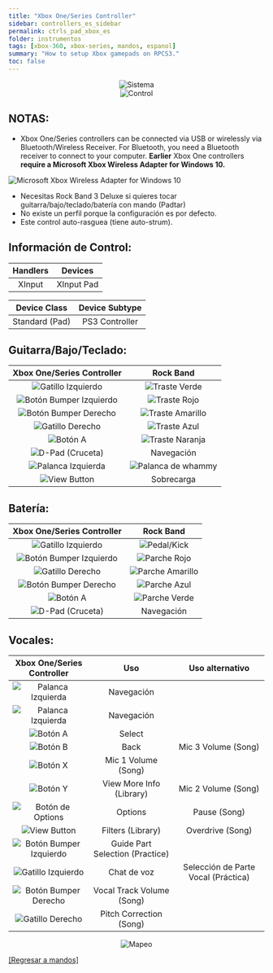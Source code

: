 ```yaml
---
title: "Xbox One/Series Controller"
sidebar: controllers_es_sidebar
permalink: ctrls_pad_xbox_es
folder: instrumentos
tags: [xbox-360, xbox-series, mandos, espanol]
summary: "How to setup Xbox gamepads on RPCS3."
toc: false
---
```


<div align="center"> <img src="https://carlmylo.github.io/docu-rpcs3/images/instruments/plat/xbx.png" alt="Sistema" title="Sistema"></div>

<div align="center"> <img src="https://carlmylo.github.io/docu-rpcs3/images/instruments/cont/xbxcontroller.png" alt="Control" title="Control"></div>

## NOTAS:

* Xbox One/Series controllers can be connected via USB or wirelessly via Bluetooth/Wireless Receiver. For Bluetooth, you need a Bluetooth receiver to connect to your computer. **Earlier** Xbox One controllers **require a Microsoft Xbox Wireless Adapter for Windows 10.**

![Microsoft Xbox Wireless Adapter for Windows 10](https://carlmylo.github.io/docu-rpcs3/images/btns/ctrls/xbox/receiver.png "Microsoft Xbox Wireless Adapter for Windows 10")

* Necesitas Rock Band 3 Deluxe si quieres tocar guitarra/bajo/teclado/batería con mando (Padtar)
* No existe un perfil porque la configuración es por defecto.
* Este control auto-rasguea (tiene auto-strum).

## Información de Control:

| Handlers | Devices |
|:------------------:|:---------------------:|
| XInput | XInput Pad |

| Device Class | Device Subtype |
|:------------------:|:---------------------:|
| Standard (Pad) | PS3 Controller |

## Guitarra/Bajo/Teclado:

| **Xbox One/Series Controller**          | **Rock Band** |
|:------------------:|:---------------------:|
| ![Gatillo Izquierdo](https://carlmylo.github.io/docu-rpcs3/images/btns/ctrls/xbox/lt.png "Gatillo Izquierdo") | ![Traste Verde](https://carlmylo.github.io/docu-rpcs3/images/btns/gtrs/gf.png "Traste Verde") |
| ![Botón Bumper Izquierdo](https://carlmylo.github.io/docu-rpcs3/images/btns/ctrls/xbox/lb.png "Botón Bumper Izquierdo") | ![Traste Rojo](https://carlmylo.github.io/docu-rpcs3/images/btns/gtrs/rf.png "Traste Rojo") |
| ![Botón Bumper Derecho](https://carlmylo.github.io/docu-rpcs3/images/btns/ctrls/xbox/rb.png "Botón Bumper Derecho") | ![Traste Amarillo](https://carlmylo.github.io/docu-rpcs3/images/btns/gtrs/yf.png "Traste Amarillo") |
| ![Gatillo Derecho](https://carlmylo.github.io/docu-rpcs3/images/btns/ctrls/xbox/rt.png "Gatillo Derecho") | ![Traste Azul](https://carlmylo.github.io/docu-rpcs3/images/btns/gtrs/bf.png "Traste Azul") |
| ![Botón A](https://carlmylo.github.io/docu-rpcs3/images/btns/ctrls/xbox/a.png "Botón A") | ![Traste Naranja](https://carlmylo.github.io/docu-rpcs3/images/btns/gtrs/of.png "Traste Naranja") |
| ![D-Pad (Cruceta)](https://carlmylo.github.io/docu-rpcs3/images/btns/ctrls/xbox/dp.png "D-Pad (Cruceta)") | Navegación |
| ![Palanca Izquierda](https://carlmylo.github.io/docu-rpcs3/images/btns/ctrls/xbox/ls.png "Palanca Izquierda") | ![Palanca de whammy](https://carlmylo.github.io/docu-rpcs3/images/btns/gtrs/wb.png "Palanca de whammy") |
| ![View Button](https://carlmylo.github.io/docu-rpcs3/images/btns/ctrls/xbox/viw.png "View Button") | Sobrecarga |

## Batería:

| **Xbox One/Series Controller**          | **Rock Band** |
|:------------------:|:---------------------:|
| ![Gatillo Izquierdo](https://carlmylo.github.io/docu-rpcs3/images/btns/ctrls/xbox/lt.png "Gatillo Izquierdo") | ![Pedal/Kick](https://carlmylo.github.io/docu-rpcs3/images/btns/drms/rb/kp.png "Pedal/Kick") |
| ![Botón Bumper Izquierdo](https://carlmylo.github.io/docu-rpcs3/images/btns/ctrls/xbox/lb.png "Botón Bumper Izquierdo") | ![Parche Rojo](https://carlmylo.github.io/docu-rpcs3/images/btns/drms/rb/rp.png "Parche Rojo") |
| ![Gatillo Derecho](https://carlmylo.github.io/docu-rpcs3/images/btns/ctrls/xbox/rt.png "Gatillo Derecho") | ![Parche Amarillo](https://carlmylo.github.io/docu-rpcs3/images/btns/drms/rb/yp.png "Pedal/Kick") |
| ![Botón Bumper Derecho](https://carlmylo.github.io/docu-rpcs3/images/btns/ctrls/xbox/rb.png "Botón Bumper Derecho") | ![Parche Azul](https://carlmylo.github.io/docu-rpcs3/images/btns/drms/rb/bp.png "Parche Azul") |
| ![Botón A](https://carlmylo.github.io/docu-rpcs3/images/btns/ctrls/xbox/a.png "Botón A") | ![Parche Verde](https://carlmylo.github.io/docu-rpcs3/images/btns/drms/rb/gp.png "Parche Verde") |
| ![D-Pad (Cruceta)](https://carlmylo.github.io/docu-rpcs3/images/btns/ctrls/xbox/dp.png "D-Pad (Cruceta)") | Navegación |

## Vocales:

| **Xbox One/Series Controller** | **Uso**                         | **Uso alternativo**         |
|:---------------------:|:-------------------------------:|:-------------------:|
| ![Palanca Izquierda](https://carlmylo.github.io/docu-rpcs3/images/btns/ctrls/xbox/ls.png "Palanca Izquierda") | Navegación |
| ![Palanca Izquierda](https://carlmylo.github.io/docu-rpcs3/images/btns/ctrls/xbox/dp.png "D-Pad (Cruceta)") | Navegación |
| ![Botón A](https://carlmylo.github.io/docu-rpcs3/images/btns/ctrls/xbox/a.png "Botón A") | Select                          |
| ![Botón B](https://carlmylo.github.io/docu-rpcs3/images/btns/ctrls/xbox/b.png "Botón B") | Back                            | Mic 3 Volume (Song) |
| ![Botón X](https://carlmylo.github.io/docu-rpcs3/images/btns/ctrls/xbox/x.png "Botón X") | Mic 1 Volume (Song) |
| ![Botón Y](https://carlmylo.github.io/docu-rpcs3/images/btns/ctrls/xbox/y.png "Botón Y") | View More Info (Library)        | Mic 2 Volume (Song) |
| ![Botón de Options](https://carlmylo.github.io/docu-rpcs3/images/btns/ctrls/xbox/opt.png "Botón de Options") | Options                         | Pause (Song)        |
| ![View Button](https://carlmylo.github.io/docu-rpcs3/images/btns/ctrls/xbox/viw.png "View Button") | Filters (Library)               | Overdrive (Song)    |
| ![Botón Bumper Izquierdo](https://carlmylo.github.io/docu-rpcs3/images/btns/ctrls/xbox/lb.png "Botón Bumper Izquierdo") | Guide Part Selection (Practice) |
| ![Gatillo Izquierdo](https://carlmylo.github.io/docu-rpcs3/images/btns/ctrls/xbox/lt.png "Gatillo Izquierdo") | Chat de voz | Selección de Parte Vocal (Práctica) |
| ![Botón Bumper Derecho](https://carlmylo.github.io/docu-rpcs3/images/btns/ctrls/xbox/rb.png "Botón Bumper Derecho") | Vocal Track Volume (Song)       |
| ![Gatillo Derecho](https://carlmylo.github.io/docu-rpcs3/images/btns/ctrls/xbox/rt.png "Gatillo Derecho") | Pitch Correction (Song)         |

<div align="center"> <img src="https://carlmylo.github.io/docu-rpcs3/images/instruments/maps/padxboxmapping.png" alt="Mapeo" title="Mapeo"></div>

[[Regresar a mandos]](https://carlmylo.github.io/docu-rpcs3/ctrls_pads_es)
